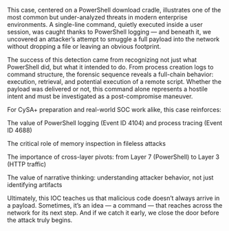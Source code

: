 This case, centered on a PowerShell download cradle, illustrates one of the most common but under-analyzed threats in modern enterprise environments. A single-line command, quietly executed inside a user session, was caught thanks to PowerShell logging — and beneath it, we uncovered an attacker’s attempt to smuggle a full payload into the network without dropping a file or leaving an obvious footprint.

The success of this detection came from recognizing not just what PowerShell did, but what it intended to do. From process creation logs to command structure, the forensic sequence reveals a full-chain behavior: execution, retrieval, and potential execution of a remote script. Whether the payload was delivered or not, this command alone represents a hostile intent and must be investigated as a post-compromise maneuver.

For CySA+ preparation and real-world SOC work alike, this case reinforces:

The value of PowerShell logging (Event ID 4104) and process tracing (Event ID 4688)

The critical role of memory inspection in fileless attacks

The importance of cross-layer pivots: from Layer 7 (PowerShell) to Layer 3 (HTTP traffic)

The value of narrative thinking: understanding attacker behavior, not just identifying artifacts

Ultimately, this IOC teaches us that malicious code doesn’t always arrive in a payload. Sometimes, it’s an idea — a command — that reaches across the network for its next step. And if we catch it early, we close the door before the attack truly begins.

 

